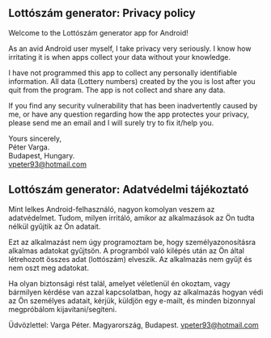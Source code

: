 
## Lottószám generator: Privacy policy

Welcome to the Lottószám generator app for Android!

As an avid Android user myself, I take privacy very seriously.
I know how irritating it is when apps collect your data without your knowledge.

I have not programmed this app to collect any personally identifiable information. All data (Lottery numbers) created by the you is lost after you quit from the program. The app is not collect and share any data.

If you find any security vulnerability that has been inadvertently caused by me, or have any question regarding how the app protectes your privacy, please send me an email and I will surely try to fix it/help you.

Yours sincerely,  
Péter Varga.  
Budapest, Hungary.  
vpeter93@hotmail.com

## Lottószám generator: Adatvédelmi tájékoztató

Mint lelkes Android-felhasználó, nagyon komolyan veszem az adatvédelmet.
Tudom, milyen irritáló, amikor az alkalmazások az Ön tudta nélkül gyűjtik az Ön adatait.

Ezt az alkalmazást nem úgy programoztam be, hogy személyazonosításra alkalmas adatokat gyűjtsön. A programból való kilépés után az Ön által létrehozott összes adat (lottószám) elveszik. Az alkalmazás nem gyűjt és nem oszt meg adatokat.

Ha olyan biztonsági rést talál, amelyet véletlenül én okoztam, vagy bármilyen kérdése van azzal kapcsolatban, hogy az alkalmazás hogyan védi az Ön személyes adatait, kérjük, küldjön egy e-mailt, és minden bizonnyal megpróbálom kijavítani/segíteni.

Üdvözlettel:
Varga Péter.
Magyarország, Budapest.
vpeter93@hotmail.com

